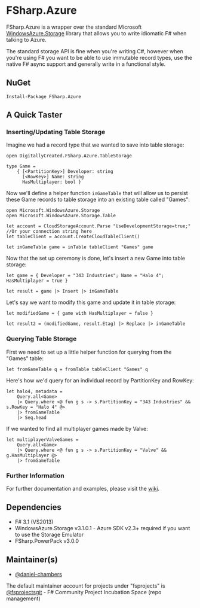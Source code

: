 FSharp.Azure
============

FSharp.Azure is a wrapper over the standard Microsoft [WindowsAzure.Storage][1]
library that allows you to write idiomatic F# when talking to Azure.

The standard storage API is fine when you're writing C#, however when you're
using F# you want to be able to use immutable record types, use the native F#
async support and generally write in a functional style.

[1]: <https://github.com/Azure/azure-storage-net>

NuGet
-----
`Install-Package FSharp.Azure`

A Quick Taster
--------------
### Inserting/Updating Table Storage
Imagine we had a record type that we wanted to save into table storage:

```f#
open DigitallyCreated.FSharp.Azure.TableStorage

type Game = 
    { [<PartitionKey>] Developer: string
      [<RowKey>] Name: string
      HasMultiplayer: bool }
```

Now we'll define a helper function `inGameTable` that will allow us to persist these Game records to table storage into an existing table called "Games":

```f#
open Microsoft.WindowsAzure.Storage
open Microsoft.WindowsAzure.Storage.Table

let account = CloudStorageAccount.Parse "UseDevelopmentStorage=true;" //Or your connection string here
let tableClient = account.CreateCloudTableClient()

let inGameTable game = inTable tableClient "Games" game
```

Now that the set up ceremony is done, let's insert a new Game into table storage:

```f#
let game = { Developer = "343 Industries"; Name = "Halo 4"; HasMultiplayer = true }

let result = game |> Insert |> inGameTable
```

Let's say we want to modify this game and update it in table storage:

```f#
let modifiedGame = { game with HasMultiplayer = false }

let result2 = (modifiedGame, result.Etag) |> Replace |> inGameTable
```

### Querying Table Storage

First we need to set up a little helper function for querying from the "Games" table:

```f#
let fromGameTable q = fromTable tableClient "Games" q
```

Here's how we'd query for an individual record by PartitionKey and RowKey:

```f#
let halo4, metadata = 
    Query.all<Game>
    |> Query.where <@ fun g s -> s.PartitionKey = "343 Industries" && s.RowKey = "Halo 4" @>
    |> fromGameTable
    |> Seq.head
```

If we wanted to find all multiplayer games made by Valve:

```f#
let multiplayerValveGames = 
    Query.all<Game>
    |> Query.where <@ fun g s -> s.PartitionKey = "Valve" && g.HasMultiplayer @>
    |> fromGameTable
```

### Further Information
For further documentation and examples, please visit the [wiki][2].

[2]: https://github.com/daniel-chambers/FSharp.Azure/wiki


Dependencies
------------
* F# 3.1 (VS2013)
* WindowsAzure.Storage v3.1.0.1 - Azure SDK v2.3+ required if you want to use the Storage Emulator
* FSharp.PowerPack v3.0.0

## Maintainer(s)

- [@daniel-chambers](https://github.com/daniel-chambers)

The default maintainer account for projects under "fsprojects" is [@fsprojectsgit](https://github.com/fsprojectsgit) - F# Community Project Incubation Space (repo management)
